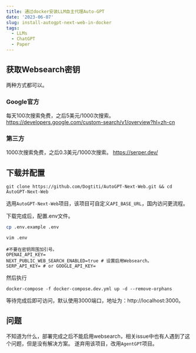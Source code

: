 ```yaml
---
title: 通过docker安装LLM自主代理Auto-GPT
date: '2023-06-07'
slug: install-autogpt-next-web-in-docker
tags:
  - LLMs
  - ChatGPT
  - Paper
---
```

## 获取Websearch密钥

两种方式都可以。
### Google官方
每天100次搜索免费，之后5美元/1000次搜索。
https://developers.google.com/custom-search/v1/overview?hl=zh-cn

### 第三方
1000次搜索免费，之后0.3美元/1000次搜索。
https://serper.dev/

## 下载并配置

```
git clone https://github.com/Dogtiti/AutoGPT-Next-Web.git && cd AutoGPT-Next-Web
```
选用`AutoGPT-Next-Web`项目，该项目可自定义`API_BASE_URL`，国内访问更流程。

下载完成后，配置.env文件。
```bash
cp .env.example .env

vim .env
```

```vim
#不要在密钥周围加引号。
OPENAI_API_KEY=
NEXT_PUBLIC_WEB_SEARCH_ENABLED=true # 设置启用Websearch。
SERP_API_KEY= # or GOOGLE_API_KEY=
```
然后执行
```
docker-compose -f docker-compose.dev.yml up -d --remove-orphans
```

等待完成后即可访问，默认使用3000端口，地址为：http://localhost:3000。

## 问题
不知道为什么，部署完成之后不能启用websearch，相关issue中也有人遇到了这个问题，但是没有解决方案。
遂弃用该项目，改用`AgentGPT`项目。